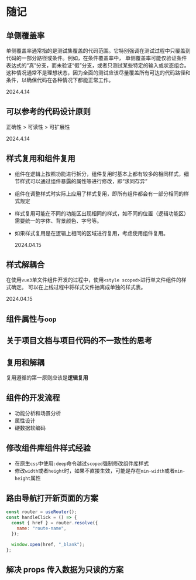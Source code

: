 # 随记

## 单侧覆盖率

单侧覆盖率通常指的是测试集覆盖的代码范围。它特别强调在测试过程中只覆盖到代码的一部分路径或条件。例如，在条件覆盖率中，
单侧覆盖率可能仅验证条件表达式的“真”分支，而未验证“假”分支，或者只测试某些特定的输入或状态组合。
这种情况通常不是理想状态，因为全面的测试应该尽量覆盖所有可达的代码路径和条件，以确保代码在各种情况下都能正常工作。

2024.4.14

## 可以参考的代码设计原则

正确性 > 可读性 > 可扩展性

2024.4.14

## 样式复用和组件复用

- 组件在逻辑上按照功能进行拆分，组件复用时基本上都有较多的相同样式，细节样式可以通过组件暴露的属性等进行修改，即“求同存异”
- 组件在调整样式时实际上应用了样式复用，即所有组件都会有一部分相同的样式规定
- 样式复用可能在不同的功能区出现相同的样式，如不同的位置（逻辑功能区）需要统一的字体、背景颜色、字号等。
- 如果样式复用是在逻辑上相同的区域进行复用，考虑使用组件复用。

  2024.04.15

## 样式解耦合

在使用`vue3`单文件组件开发的过程中，使用`<style scoped>`进行单文件组件的样式确定。
可以在上线过程中将样式文件抽离成单独的样式表。

2024.04.15

## 组件属性与`oop`

## 关于项目文档与项目代码的不一致性的思考

## 复用和解耦

复用遵循的第一原则应该是**逻辑复用**

## 组件的开发流程

- 功能分析和场景分析
- 属性设计
- 硬数据软编码

## 修改组件库组件样式经验

- 在原生`css`中使用`:deep`命令越过`scoped`强制修改组件库样式
- 修改`width`或者`height`时，如果不直接生效，可能是存在`min-width`或者`min-height`属性

## 路由导航打开新页面的方案

```js
const router = useRouter();
const handleClick = () => {
  const { href } = router.resolve({
    name: "route-name",
  });

  window.open(href, "_blank");
};
```

## 解决 props 传入数据为只读的方案
